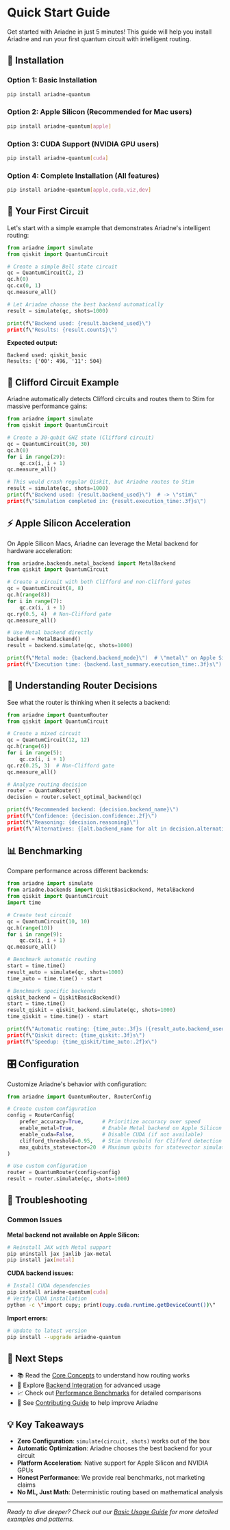 # Quick Start Guide

Get started with Ariadne in just 5 minutes! This guide will help you install Ariadne and run your first quantum circuit with intelligent routing.

## 🚀 Installation

### Option 1: Basic Installation
```bash
pip install ariadne-quantum
```

### Option 2: Apple Silicon (Recommended for Mac users)
```bash
pip install ariadne-quantum[apple]
```

### Option 3: CUDA Support (NVIDIA GPU users)
```bash
pip install ariadne-quantum[cuda]
```

### Option 4: Complete Installation (All features)
```bash
pip install ariadne-quantum[apple,cuda,viz,dev]
```

## 🎯 Your First Circuit

Let's start with a simple example that demonstrates Ariadne's intelligent routing:

```python
from ariadne import simulate
from qiskit import QuantumCircuit

# Create a simple Bell state circuit
qc = QuantumCircuit(2, 2)
qc.h(0)
qc.cx(0, 1)
qc.measure_all()

# Let Ariadne choose the best backend automatically
result = simulate(qc, shots=1000)

print(f\"Backend used: {result.backend_used}\")
print(f\"Results: {result.counts}\")
```

**Expected output:**
```
Backend used: qiskit_basic
Results: {'00': 496, '11': 504}
```

## 🔬 Clifford Circuit Example

Ariadne automatically detects Clifford circuits and routes them to Stim for massive performance gains:

```python
from ariadne import simulate
from qiskit import QuantumCircuit

# Create a 30-qubit GHZ state (Clifford circuit)
qc = QuantumCircuit(30, 30)
qc.h(0)
for i in range(29):
    qc.cx(i, i + 1)
qc.measure_all()

# This would crash regular Qiskit, but Ariadne routes to Stim
result = simulate(qc, shots=1000)
print(f\"Backend used: {result.backend_used}\")  # -> \"stim\"
print(f\"Simulation completed in: {result.execution_time:.3f}s\")
```

## ⚡ Apple Silicon Acceleration

On Apple Silicon Macs, Ariadne can leverage the Metal backend for hardware acceleration:

```python
from ariadne.backends.metal_backend import MetalBackend
from qiskit import QuantumCircuit

# Create a circuit with both Clifford and non-Clifford gates
qc = QuantumCircuit(8, 8)
qc.h(range(8))
for i in range(7):
    qc.cx(i, i + 1)
qc.ry(0.5, 4)  # Non-Clifford gate
qc.measure_all()

# Use Metal backend directly
backend = MetalBackend()
result = backend.simulate(qc, shots=1000)

print(f\"Metal mode: {backend.backend_mode}\")  # \"metal\" on Apple Silicon
print(f\"Execution time: {backend.last_summary.execution_time:.3f}s\")
```

## 🧠 Understanding Router Decisions

See what the router is thinking when it selects a backend:

```python
from ariadne import QuantumRouter
from qiskit import QuantumCircuit

# Create a mixed circuit
qc = QuantumCircuit(12, 12)
qc.h(range(6))
for i in range(5):
    qc.cx(i, i + 1)
qc.rz(0.25, 3)  # Non-Clifford gate
qc.measure_all()

# Analyze routing decision
router = QuantumRouter()
decision = router.select_optimal_backend(qc)

print(f\"Recommended backend: {decision.backend_name}\")
print(f\"Confidence: {decision.confidence:.2f}\")
print(f\"Reasoning: {decision.reasoning}\")
print(f\"Alternatives: {[alt.backend_name for alt in decision.alternatives]}\")
```

## 📊 Benchmarking

Compare performance across different backends:

```python
from ariadne import simulate
from ariadne.backends import QiskitBasicBackend, MetalBackend
from qiskit import QuantumCircuit
import time

# Create test circuit
qc = QuantumCircuit(10, 10)
qc.h(range(10))
for i in range(9):
    qc.cx(i, i + 1)
qc.measure_all()

# Benchmark automatic routing
start = time.time()
result_auto = simulate(qc, shots=1000)
time_auto = time.time() - start

# Benchmark specific backends
qiskit_backend = QiskitBasicBackend()
start = time.time()
result_qiskit = qiskit_backend.simulate(qc, shots=1000)
time_qiskit = time.time() - start

print(f\"Automatic routing: {time_auto:.3f}s ({result_auto.backend_used})\")
print(f\"Qiskit direct: {time_qiskit:.3f}s\")
print(f\"Speedup: {time_qiskit/time_auto:.2f}x\")
```

## 🎛️ Configuration

Customize Ariadne's behavior with configuration:

```python
from ariadne import QuantumRouter, RouterConfig

# Create custom configuration
config = RouterConfig(
    prefer_accuracy=True,      # Prioritize accuracy over speed
    enable_metal=True,         # Enable Metal backend on Apple Silicon
    enable_cuda=False,         # Disable CUDA (if not available)
    clifford_threshold=0.95,   # Stim threshold for Clifford detection
    max_qubits_statevector=20  # Maximum qubits for statevector simulation
)

# Use custom configuration
router = QuantumRouter(config=config)
result = router.simulate(qc, shots=1000)
```

## 🔧 Troubleshooting

### Common Issues

**Metal backend not available on Apple Silicon:**
```bash
# Reinstall JAX with Metal support
pip uninstall jax jaxlib jax-metal
pip install jax[metal]
```

**CUDA backend issues:**
```bash
# Install CUDA dependencies
pip install ariadne-quantum[cuda]
# Verify CUDA installation
python -c \"import cupy; print(cupy.cuda.runtime.getDeviceCount())\"
```

**Import errors:**
```bash
# Update to latest version
pip install --upgrade ariadne-quantum
```

## 🎯 Next Steps

- 📚 Read the [Core Concepts](concepts/routing.md) to understand how routing works
- 🔧 Explore [Backend Integration](backends/interface.md) for advanced usage
- 📈 Check out [Performance Benchmarks](performance/benchmarks.md) for detailed comparisons
- 🤝 See [Contributing Guide](../CONTRIBUTING.md) to help improve Ariadne

## 💡 Key Takeaways

- **Zero Configuration**: `simulate(circuit, shots)` works out of the box
- **Automatic Optimization**: Ariadne chooses the best backend for your circuit
- **Platform Acceleration**: Native support for Apple Silicon and NVIDIA GPUs
- **Honest Performance**: We provide real benchmarks, not marketing claims
- **No ML, Just Math**: Deterministic routing based on mathematical analysis

---

*Ready to dive deeper? Check out our [Basic Usage Guide](basic-usage.md) for more detailed examples and patterns.*